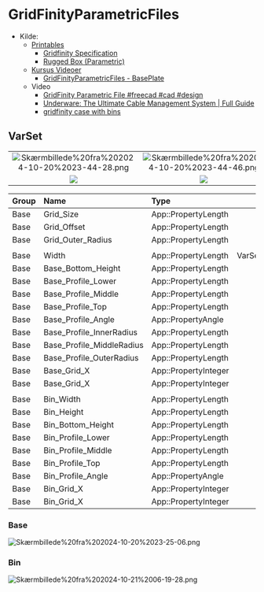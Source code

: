 # GridFinityParametricFiles

* Kilde:
  * [Printables]()
    * [Gridfinity Specification](https://www.printables.com/model/417152-gridfinity-specification "grizzie17")
    * [Rugged Box (Parametric)](https://www.printables.com/model/258431-rugged-box-parametric "Whity")
  * [Kursus Videoer](https://www.youtube.com/@sekt1953)
    * [GridFinityParametricFiles - BasePlate](https://youtu.be/zOC_qxB1Kig)
  * Video
    * [GridFinity Parametric File #freecad #cad #design](https://youtu.be/rAv9zGpiyvw "Adventures in creation")
    * [Underware: The Ultimate Cable Management System | Full Guide](https://youtu.be/0TT96b98YZY?list=PLFa9atYEuNhVEwJW1WDg2C_DJdGSHJGrQ "Hands On Katie")
    * [gridfinity case with bins](https://www.youtube.com/watch?v=hjQqcGHjv50 "Jason Brain")

## VarSet

|||
|:---:|:---:|
|![Skærmbillede%20fra%202024-10-20%2023-44-28.png](./Images/Skærmbillede%20fra%202024-10-20%2023-44-28.png)|![Skærmbillede%20fra%202024-10-20%2023-44-46.png](./Images/Skærmbillede%20fra%202024-10-20%2023-48-47.png)|
|![](./Images/Skærmbillede%20fra%202024-10-21%2006-26-39.png)|![](./Images/Skærmbillede%20fra%202024-10-21%2006-27-04.png)

|Group|Name|Type|Value|
|:---|:---|:---|---:|
|Base|Grid_Size|App::PropertyLength|42,00mm|
|Base|Grid_Offset|App::PropertyLength|0,50mm|
|Base|Grid_Outer_Radius|App::PropertyLength|4,00mm|
|||||
|Base|Width|App::PropertyLength|VarSet.Grid_Size|
|Base|Base_Bottom_Height|App::PropertyLength|3,00mm|
|Base|Base_Profile_Lower|App::PropertyLength|0,70mm|
|Base|Base_Profile_Middle|App::PropertyLength|1,80mm|
|Base|Base_Profile_Top|App::PropertyLength|2,15mm|
|Base|Base_Profile_Angle|App::PropertyAngle|45,00 deg|
|Base|Base_Profile_InnerRadius|App::PropertyLength|1,15mm|
|Base|Base_Profile_MiddleRadius|App::PropertyLength|1,85mm|
|Base|Base_Profile_OuterRadius|App::PropertyLength|4,00mm|
|Base|Base_Grid_X|App::PropertyInteger|3|
|Base|Base_Grid_X|App::PropertyInteger| 3|
|||||
|Base|Bin_Width|App::PropertyLength|42,00mm|
|Base|Bin_Height|App::PropertyLength|42,00mm|
|Base|Bin_Bottom_Height|App::PropertyLength|3,00mm|
|Base|Bin_Profile_Lower|App::PropertyLength|0,70mm|
|Base|Bin_Profile_Middle|App::PropertyLength|1,80mm|
|Base|Bin_Profile_Top|App::PropertyLength|2,15mm|
|Base|Bin_Profile_Angle|App::PropertyAngle|45,00 deg|
|Base|Bin_Grid_X|App::PropertyInteger|3|
|Base|Bin_Grid_X|App::PropertyInteger| 3|

### Base

![Skærmbillede%20fra%202024-10-20%2023-25-06.png](./Images/Skærmbillede%20fra%202024-10-20%2023-25-06.png)

### Bin

![Skærmbillede%20fra%202024-10-21%2006-19-28.png](./Images/Skærmbillede%20fra%202024-10-21%2006-19-28.png)